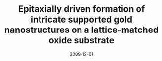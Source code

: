 ---
title: "Epitaxially driven formation of intricate supported gold nanostructures on a lattice-matched oxide substrate"
collection: publications
permalink: /publication/2009-12-01-Epitaxially-driven-formation-of-intricate-supported-gold-nanostructures-on-a-lattice-matched-oxide-substrate
date: 2009-12-01
venue: 'Nano letters'
paperurl: 'http://dx.doi.org/10.1021/nl902491g'
citation: '<b>Devenyi, Gabriel A</b>, Li, Jianfeng, Hughes, Robert A, Shi, An-Chang, Mascher, Peter, Preston, John S, &quot;<i>Epitaxially driven formation of intricate supported gold nanostructures on a lattice-matched oxide substrate</i>.&quot; Nano letters, 2009.'
---